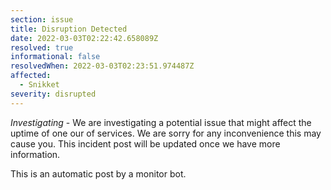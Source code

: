 ```yaml
---
section: issue
title: Disruption Detected
date: 2022-03-03T02:22:42.658089Z
resolved: true
informational: false
resolvedWhen: 2022-03-03T02:23:51.974487Z
affected:
  - Snikket
severity: disrupted
---
```

*Investigating* - We are investigating a potential issue that might affect the uptime of one our of services. We are sorry for any inconvenience this may cause you. This incident post will be updated once we have more information.

This is an automatic post by a monitor bot.
        
